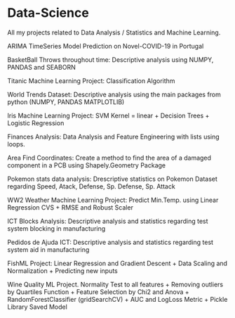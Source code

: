 # Data-Science
All my projects related to Data Analysis / Statistics and Machine Learning.

ARIMA TimeSeries Model Prediction on Novel-COVID-19 in Portugal

BasketBall Throws throughout time: Descriptive analysis using NUMPY, PANDAS and SEABORN

Titanic Machine Learning Project: Classification Algorithm

World Trends Dataset: Descriptive analysis using the main packages from python (NUMPY, PANDAS MATPLOTLIB)

Iris Machine Learning Project: SVM Kernel = linear + Decision Trees + Logistic Regression

Finances Analysis: Data Analysis and Feature Engineering with lists using loops.

Area Find Coordinates: Create a method to find the area of a damaged component in a PCB using Shapely.Geometry Package

Pokemon stats data analysis: Drescriptive statistics on Pokemon Dataset regarding Speed, Atack, Defense, Sp. Defense, Sp. Attack

WW2 Weather Machine Learning Project: Predict Min.Temp. using Linear Regression CVS + RMSE and Robust Scaler

ICT Blocks Analysis: Descriptive analysis and statistics regarding test system blocking in manufacturing

Pedidos de Ajuda ICT: Descriptive analysis and statistics regarding test system aid in manufacturing

FishML Project: Linear Regression and Gradient Descent + Data Scaling and Normalization + Predicting new inputs

Wine Quality ML Project. Normality Test to all features + Removing outliers by Quartiles Function + Feature Selection by Chi2 and Anova + RandomForestClassifier (gridSearchCV) + AUC and LogLoss Metric + Pickle Library Saved Model
